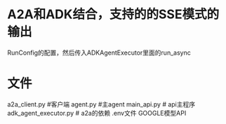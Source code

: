 # A2A和ADK结合，支持的的SSE模式的输出
RunConfig的配置，然后传入ADKAgentExecutor里面的run_async

# 文件
a2a_client.py #客户端
agent.py #主agent
main_api.py # api主程序
adk_agent_executor.py # a2a的依赖
.env文件 GOOGLE模型API

